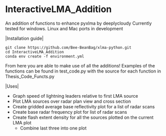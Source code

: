 # InteractiveLMA_Addition
An addition of functions to enhance pyxlma by deeplycloudy
Currently tested for windows. Linux and Mac ports in development


|Installation guide|
```
git clone https://github.com/Bee-BeanBag/xlma-python.git
cd InteractiveLMA_Addition
conda env create -f environment.yml

```

From here you are able to make use of all the additions! Examples of the functions can be found in test_code.py with the source for each function in Thesis_Code_Functs.py

|Uses|
- Graph speed of lightning leaders relative to first LMA source
- Plot LMA sources over radar plan view and cross section
- Create gridded average base reflectivity plot for a list of radar scans
- Create base radar frequency plot for list of radar scans
- Create flash extent density for all the sources plotted on the current LMA plot
    - Combine last three into one plot 
